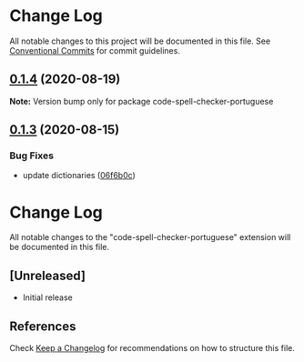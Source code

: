 # Change Log

All notable changes to this project will be documented in this file.
See [Conventional Commits](https://conventionalcommits.org) for commit guidelines.

## [0.1.4](https://github.com/streetsidesoftware/vscode-cspell-dict-extensions/compare/code-spell-checker-portuguese@0.1.3...code-spell-checker-portuguese@0.1.4) (2020-08-19)

**Note:** Version bump only for package code-spell-checker-portuguese





## [0.1.3](https://github.com/streetsidesoftware/vscode-cspell-dict-extensions/compare/code-spell-checker-portuguese@0.1.2...code-spell-checker-portuguese@0.1.3) (2020-08-15)


### Bug Fixes

* update dictionaries ([06f6b0c](https://github.com/streetsidesoftware/vscode-cspell-dict-extensions/commit/06f6b0cd9c011d55de841aa75591422a18d8a8f6))





# Change Log
All notable changes to the "code-spell-checker-portuguese" extension will be documented in this file.

## [Unreleased]
- Initial release

## References
Check [Keep a Changelog](http://keepachangelog.com/) for recommendations on how to structure this file.

